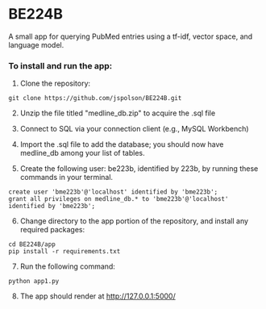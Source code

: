 # BE224B

A small app for querying PubMed entries using a tf-idf, vector space, and language model.

### To install and run the app:
1. Clone the repository:

```
git clone https://github.com/jspolson/BE224B.git
```

2. Unzip the file titled "medline_db.zip" to acquire the .sql file

3. Connect to SQL via your connection client (e.g., MySQL Workbench)

4. Import the .sql file to add the database; you should now have medline_db among your list of tables.

5. Create the following user: be223b, identified by 223b, by running these commands in your terminal. 

```
create user 'bme223b'@'localhost' identified by 'bme223b';
grant all privileges on medline_db.* to 'bme223b'@'localhost' identified by 'bme223b';
```

6. Change directory to the app portion of the repository, and install any required packages:

```
cd BE224B/app
pip install -r requirements.txt
```

7. Run the following command: 

```
python app1.py
```

8. The app should render at http://127.0.0.1:5000/


